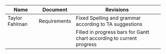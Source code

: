 
|Name | Document | Revisions |
|-----|----------|-----------|
|Taylor Fahlman | Requirements | Fixed Spelling and grammar according to TA suggestions|
|               |              | Filled in progress bars for Gantt chart according to current progress|
